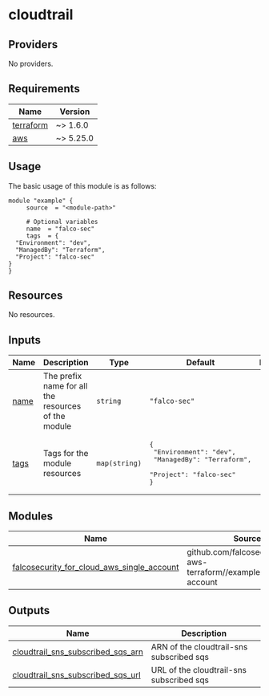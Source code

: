 # cloudtrail

<!-- BEGINNING OF PRE-COMMIT-TERRAFORM DOCS HOOK -->
## Providers

No providers.

## Requirements

| Name | Version |
|------|---------|
| <a name="requirement_terraform"></a> [terraform](#requirement\_terraform) | ~> 1.6.0 |
| <a name="requirement_aws"></a> [aws](#requirement\_aws) | ~> 5.25.0 |

## Usage

The basic usage of this module is as follows:

```hcl
module "example" {
	 source  = "<module-path>"

	 # Optional variables
	 name  = "falco-sec"
	 tags  = {
  "Environment": "dev",
  "ManagedBy": "Terraform",
  "Project": "falco-sec"
}
}
```

## Resources

No resources.

## Inputs

| Name | Description | Type | Default | Required |
|------|-------------|------|---------|:--------:|
| <a name="input_name"></a> [name](#input\_name) | The prefix name for all the resources of the module | `string` | `"falco-sec"` | no |
| <a name="input_tags"></a> [tags](#input\_tags) | Tags for the module resources | `map(string)` | <pre>{<br>  "Environment": "dev",<br>  "ManagedBy": "Terraform",<br>  "Project": "falco-sec"<br>}</pre> | no |

## Modules

| Name | Source | Version |
|------|--------|---------|
| <a name="module_falcosecurity_for_cloud_aws_single_account"></a> [falcosecurity\_for\_cloud\_aws\_single\_account](#module\_falcosecurity\_for\_cloud\_aws\_single\_account) | github.com/falcosecurity/falco-aws-terraform//examples/single-account | main |

## Outputs

| Name | Description |
|------|-------------|
| <a name="output_cloudtrail_sns_subscribed_sqs_arn"></a> [cloudtrail\_sns\_subscribed\_sqs\_arn](#output\_cloudtrail\_sns\_subscribed\_sqs\_arn) | ARN of the cloudtrail-sns subscribed sqs |
| <a name="output_cloudtrail_sns_subscribed_sqs_url"></a> [cloudtrail\_sns\_subscribed\_sqs\_url](#output\_cloudtrail\_sns\_subscribed\_sqs\_url) | URL of the cloudtrail-sns subscribed sqs |
<!-- END OF PRE-COMMIT-TERRAFORM DOCS HOOK -->
